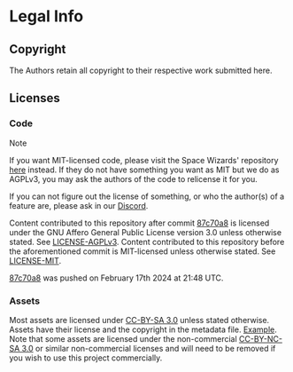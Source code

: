 ﻿# Legal Info

## Copyright

The Authors retain all copyright to their respective work submitted here.

## Licenses

### Code

> [!NOTE]
> If you want MIT-licensed code, please visit the Space Wizards' repository [here](https://github.com/space-wizards/space-station-14/) instead.
> If they do not have something you want as MIT but we do as AGPLv3, you may ask the authors of the code to relicense it for you.
> 
> If you can not figure out the license of something, or who the author(s) of a feature are, please ask in our [Discord](https://discord.gg/X4QEXxUrsJ).

Content contributed to this repository after commit [87c70a8](https://github.com/Simple-Station/Einstein-Engines/commit/87c70a89a67d0521a56388e6b1c3f2cb947943e4) is licensed under the GNU Affero General Public License version 3.0 unless otherwise stated.
See [LICENSE-AGPLv3](./LICENSE-AGPLv3.txt).
Content contributed to this repository before the aforementioned commit is MIT-licensed unless otherwise stated.
See [LICENSE-MIT](./LICENSE-MIT.txt).

[87c70a8](https://github.com/Simple-Station/Einstein-Engines/commit/87c70a89a67d0521a56388e6b1c3f2cb947943e4) was pushed on February 17th 2024 at 21:48 UTC.

### Assets

Most assets are licensed under [CC-BY-SA 3.0](https://creativecommons.org/licenses/by-sa/3.0/) unless stated otherwise.
Assets have their license and the copyright in the metadata file.
[Example](./Resources/Textures/Objects/Tools/crowbar.rsi/meta.json).
Note that some assets are licensed under the non-commercial [CC-BY-NC-SA 3.0](https://creativecommons.org/licenses/by-nc-sa/3.0/) or similar non-commercial licenses and will need to be removed if you wish to use this project commercially.
